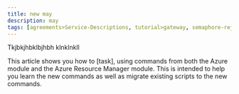 ```yaml
---
title: new may
description: may
tags: [agreements>Service-Descriptions, tutorial>gateway, semaphore-rejected>SAP-Simple-Finance, tutorial>product>sap-ui5, tutorial>Java-Connector-API-(JCo), agreements>maintenance-/-support-agreements, tutorial>Servlets-/-JSP, tutorial>product>mobile, language>Serbian---Latin, solution>security, agreements>aaa, tutorial>ttt, tutorial>new-tag, tutorial>test]
---
```

Tkjbkjhbklbjhbh
klnklnkll

This article shows you how to [task], using commands from both the Azure module and the Azure Resource Manager module. This is intended to help you learn the new commands as well as migrate existing scripts to the new commands.
